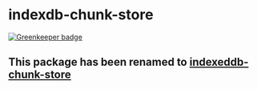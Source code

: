 # indexdb-chunk-store

[![Greenkeeper badge](https://badges.greenkeeper.io/xuset/indexdb-chunk-store.svg)](https://greenkeeper.io/)

## This package has been renamed to [indexeddb-chunk-store](https://www.npmjs.com/package/indexeddb-chunk-store)
